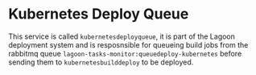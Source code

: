 # Kubernetes Deploy Queue

This service is called `kubernetesdeployqueue`, it is part of the Lagoon deployment system and is resposnsible for queueing build jobs from the rabbitmq queue `lagoon-tasks-monitor:queuedeploy-kubernetes` before sending them to `kubernetesbuilddeploy` to be deployed.